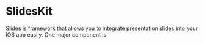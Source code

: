 # SlidesKit
Slides is framework that allows you to integrate presentation slides into your iOS app easily. One major component is
